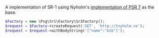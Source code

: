 A implementation of SR-1 using Nyholm's [implementation of PSR 7](https://github.com/Nyholm/psr7) as the base.



```php
$Factory = new \Psg\Sr1\Factory\Sr1Factory();
$request = $Factory->createRequest('GET', 'http://tnyholm.se');
$request = $request->withBodyString('{"name":"bob"}');
```